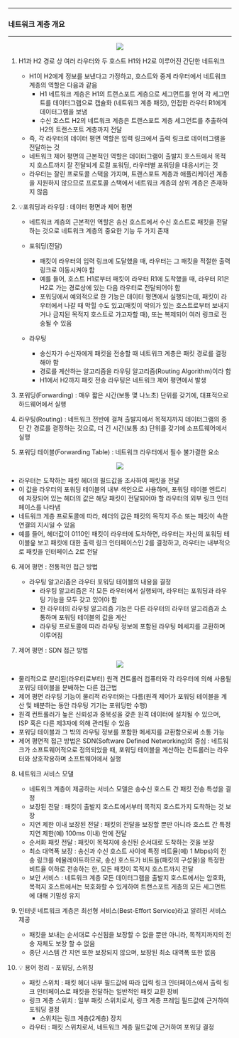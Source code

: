 -----
### 네트워크 계층 개요
-----
<div align="center">
<img src="https://github.com/user-attachments/assets/123d1e81-f024-4ec8-a6ef-7f9a518077d4">
</div>

1. H1과 H2 경로 상 여러 라우터와 두 호스트 H1와 H2로 이루어진 간단한 네트워크
   - H1이 H2에게 정보를 보낸다고 가정하고, 호스트와 중계 라우터에서 네트워크 계층의 역할은 다음과 같음
     + H1 네트워크 계층은 H1의 트랜스포트 게층으로 세그먼트를 얻어 각 세그먼트를 데이터그램으로 캡슐화 (네트워크 계층 패킷), 인접한 라우터 R1에게 데이터그램을 보냄
     + 수신 호스트 H2의 네트워크 계층은 트랜스포트 계층 세그먼트를 추출하여 H2의 트랜스포트 계층까지 전달
   - 즉, 각 라우터의 데이터 평면 역할은 입력 링크에서 출력 링크로 데이터그램을 전달하는 것
   - 네트워크 제어 평면의 근본적인 역할은 데이터그램이 출발지 호스트에서 목적지 호스트까지 잘 전달되게 로컬 포워딩, 라우터별 포워딩을 대응시키는 것
   - 라우터는 잘린 프로토콜 스택을 가지며, 트랜스포트 계층과 애플리케이션 계층을 지원하지 않으므로 프로토콜 스택에서 네트워크 계층의 상위 계층은 존재하지 않음

2. 💡포워딩과 라우팅 : 데이터 평면과 제어 평면
   - 네트워크 계층의 근본적인 역할은 송신 호스트에서 수신 호스트로 패킷을 전달하는 것으로 네트워크 계층의 중요한 기능 두 가지 존재
   - 포워딩(전달)
     + 패킷이 라우터의 입력 링크에 도달했을 때, 라우터는 그 패킷을 적절한 출력 링크로 이동시켜야 함
     + 예를 들어, 호스트 H1로부터 패킷이 라우터 R1에 도착했을 때, 라우터 R1은 H2로 가는 경로상에 있는 다음 라우터로 전달되어야 함
     + 포워딩에서 예외적으로 한 기능은 데이터 평면에서 실행되는데, 패킷이 라우터에서 나갈 때 막힐 수도 있고(패킷이 악의가 있는 호스트로부터 보내지거나 금지된 목적지 호스트로 가고자할 때), 또는 복제되어 여러 링크로 전송될 수 있음

   - 라우팅
     + 송신자가 수신자에게 패킷을 전송할 때 네트워크 계층은 패킷 경로를 결정해야 함
     + 경로를 계산하는 알고리즘을 라우팅 알고리즘(Routing Algorithm)이라 함
     + H1에서 H2까지 패킷 전송 라우팅은 네트워크 제어 평면에서 발생

3. 포워딩(Forwarding) : 매우 짧은 시간(보통 몇 나노초) 단위를 갖기에, 대표적으로 하드웨어에서 실행
4. 라우팅(Routing) : 네트워크 전반에 걸쳐 출발지에서 목적지까지 데이터그램의 종단 간 경로를 결정하는 것으로, 더 긴 시간(보통 초) 단위를 갖기에 소프트웨어에서 실행
5. 포워딩 테이블(Forwarding Table) : 네트워크 라우터에서 필수 불가결한 요소
<div align="center">
<img src="https://github.com/user-attachments/assets/6a71567a-499b-4901-b354-168693a0a191">
</div>

   - 라우터는 도착하는 패킷 헤더의 필드값을 조사하여 패킷을 전달
   - 이 값을 라우터의 포워딩 테이블의 내부 색인으로 사용하며, 포워딩 테이블 엔트리에 저장되어 있는 헤더의 값은 해당 패킷이 전달되어야 할 라우터의 외부 링크 인터페이스를 나타냄
   - 네트워크 게층 프로토콜에 따라, 헤더의 값은 패킷의 목적지 주소 또는 패킷이 속한 연결의 지시일 수 있음
   - 예를 들어, 헤더값이 0110인 패킷이 라우터에 도차하면, 라우터는 자신의 포워딩 테이블읖 보고 패킷에 대한 출력 링크 인터페이스인 2를 결정하고, 라우터는 내부적으로 패킷을 인터페이스 2로 전달

6. 제어 평면 : 전통적인 접근 방법
   - 라우팅 알고리즘은 라우터 포워딩 테이블의 내용을 결정
     + 라우팅 알고리즘은 각 모든 라우터에서 실행되며, 라우터는 포워딩과 라우팅 기능을 모두 갖고 있어야 함
     + 한 라우터의 라우팅 알고리즘 기능은 다른 라우터의 라우터 알고리즘과 소통하며 포워딩 테이블의 값을 계산
     + 라우팅 프로토콜에 따라 라우팅 정보에 포함된 라우팅 메세지를 교환하며 이루어짐

7. 제어 평면 : SDN 접근 방법
<div align="center">
<img src="https://github.com/user-attachments/assets/bab011d4-aa68-4d4e-8e27-077d532265c6">
</div>

   - 물리적으로 분리된(라우터로부터) 원격 컨트롤러 컴퓨터와 각 라우터에 의해 사용될 포워딩 테이블을 분배하는 다른 접근법
   - 제어 평면 라우팅 기능이 물리적 라우터와는 다름(원격 제어가 포워딩 테이블을 계산 및 배분하는 동안 라우팅 기기는 포워딩만 수행)
   - 원격 컨트롤러가 높은 신뢰성과 중복성을 갖춘 원격 데이터에 설치될 수 있으며, ISP 혹은 다른 제3자에 의해 관리될 수 있음
   - 포워딩 테이블과 그 밖의 라우팅 정보를 포함한 메세지를 교환함으로써 소통 가능
   - 제어 평면적 접근 방법은 SDN(Software Defined Networking)의 중심 : 네트워크가 소프트웨어적으로 정의되었을 때, 포워딩 테이블을 계산하는 컨트롤러는 라우터와 상호작용하며 소프트웨어에서 실행

8. 네트워크 서비스 모댈
   - 네트워크 계층이 제공하는 서비스 모델은 송수신 호스트 간 패킷 전송 특성을 결정
   - 보장된 전달 : 패킷이 출발지 호스트에서부터 목적지 호스트가지 도착하는 것 보장
   - 지연 제한 이내 보장된 전달 : 패킷의 전달을 보장할 뿐만 아니라 호스트 간 특정 지연 제한(예) 100ms 이내) 안에 전달
   - 순서화 패킷 전달 : 패킷이 목적지에 송신된 순서대로 도착하는 것을 보장
   - 최소 대역폭 보장 : 송신과 수신 호스트 사이에 특정 비트율(예) 1 Mbps)의 전송 링크를 에뮬레이트하므로, 송신 호스트가 비트들(패킷의 구성물)을 특정한 비트율 이하로 전송하는 한, 모든 패킷이 목적지 호스트까지 전달
   - 보안 서비스 : 네트워크 계층 모든 데이터그램을 출발지 호스트에서는 암호화, 목적지 호스트에서는 복호화할 수 있게하여 트랜스포트 게층의 모든 세그먼트에 대해 기밀성 유지

9. 인터넷 네트워크 계층은 최선형 서비스(Best-Effort Service)라고 알려진 서비스 제공
    - 패킷을 보내는 순서대로 수신됨을 보장할 수 없을 뿐만 아니라, 목적지까지의 전송 자체도 보장 할 수 없음
    - 종단 시스템 간 지연 또한 보장되지 않으며, 보장된 최소 대역폭 또한 없음

10. 💡 용어 정리 - 포워딩, 스위칭
    - 패킷 스위치 : 패킷 헤더 내부 필드값에 따라 입력 링크 인터페이스에서 출력 링크 인터페이스로 패킷을 전달하는 일반적인 패킷 교환 장비
    - 링크 계층 스위치 : 일부 패킷 스위치로서, 링크 계층 프레임 필드값에 근거하여 포워딩 결정
      + 스위치는 링크 계층(2계층) 장치
     - 라우터 : 패킷 스위치로서, 네트워크 계층 필드값에 근거하여 포워딩 결정
